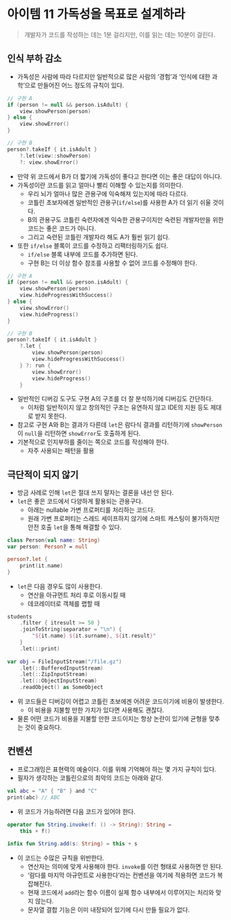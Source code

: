 # 아이템 11 가독성을 목표로 설계하라

> 개발자가 코드를 작성하는 데는 1분 걸리지만, 이를 읽는 데는 10분이 걸린다.
>

## 인식 부하 감소

- 가독성은 사람에 따라 다르지만 일반적으로 많은 사람의 ‘경험’과 ‘인식에 대한 과학’으로 만들어진 어느 정도의 규칙이 있다.

```kotlin
// 구현 A
if (person != null && person.isAdult) {
	view.showPerson(person)
} else {
	view.showError()
}

// 구현 B
person?.takeIf { it.isAdult }
	?.let(view::showPerson)
	?: view.showError()
```

- 만약 위 코드에서 B가 더 짧기에 가독성이 좋다고 한다면 이는 좋은 대답이 아니다.
- 가독성이란 코드를 읽고 얼마나 빨리 이해할 수 있는지를 의미한다.
    - 우리 뇌가 얼마나 많은 관용구에 익숙해져 있는지에 따라 다르다.
    - 코틀린 초보자에겐 일반적인 관용구(`if/else`)를 사용한 A가 더 읽기 쉬울 것이다.
    - B의 관용구도 코틀린 숙련자에겐 익숙한 관용구이지만 숙련된 개발자만을 위한 코드는 좋은 코드가 아니다.
    - 그리고 숙련된 코틀린 개발자라 해도 A가 훨씬 읽기 쉽다.
- 또한 `if/else` 블록이 코드를 수정하고 리팩터링하기도 쉽다.
    - `if/else` 블록 내부에 코드를 추가하면 된다.
    - 구현 B는 더 이상 함수 참조를 사용할 수 없어 코드를 수정해야 한다.

```kotlin
// 구현 A
if (person != null && person.isAdult) {
	view.showPerson(person)
	view.hideProgressWithSuccess()
} else {
	view.showError()
	view.hideProgress()
}

// 구현 B
person?.takeIf { it.isAdult }
	?.let {
		view.showPerson(person)
		view.hideProgressWithSuccess()
	} ?: run {
		view.showError()
		view.hideProgress()
	}
```

- 일반적인 디버깅 도구도 구현 A의 구조를 더 잘 분석하기에 디버깅도 간단하다.
    - 이처럼 일반적이지 않고 창의적인 구조는 유연하지 않고 IDE의 지원 등도 제대로 받지 못한다.
- 참고로 구현 A와 B는 결과가 다른데 `let`은 람다식 결과를 리턴하기에 `showPerson`이 `null`을 리턴하면 `showError`도 호출하게 된다.
- 기본적으로 인지부하를 줄이는 쪽으로 코드를 작성해야 한다.
    - 자주 사용되는 패턴을 활용

## 극단적이 되지 않기

- 방금 사례로 인해 `let`은 절대 쓰지 말자는 결론을 내선 안 된다.
- `let`은 좋은 코드에서 다양하게 활용되는 관용구다.
    - 아래는 nullable 가변 프로퍼티를 처리하는 코드다.
    - 원래 가변 프로퍼티는 스레드 세이프하지 않기에 스마트 캐스팅이 불가하지만 안전 호출 `let`을 통해 해결할 수 있다.

```kotlin
class Person(val name: String)
var person: Person? = null

person?.let {
	print(it.name)
}
```

- `let`은 다음 경우도 많이 사용한다.
    - 연산을 아규먼트 처리 후로 이동시킬 때
    - 데코레이터로 객체를 랩할 때

```kotlin
students
	.filter { itresult >= 50 }
	.joinToString(separator = "\n") { 
		"${it.name} ${it.surname}, ${it.result}"
	}
	.let(::print)
	
var obj = FileInputStream("/file.gz")
	.let(::BufferedInputStream)
	.let(::ZipInputStream)
	.let(::ObjectInputStream)
	.readObject() as SomeObject
```

- 위 코드들은 디버깅이 어렵고 코틀린 초보에겐 어려운 코드이기에 비용이 발생한다.
    - 이 비용을 지불할 만한 가치가 있다면 사용해도 괜찮다.
- 물론 어떤 코드가 비용을 지불할 만한 코드이지는 항상 논란이 있기에 균형을 맞추는 것이 중요하다.

## 컨벤션

- 프로그래밍은 표현력의 예술이다. 이를 위해 기억해야 하는 몇 가지 규칙이 있다.
- 필자가 생각하는 코틀린으로의 최악의 코드는 아래와 같다.

```kotlin
val abc = "A" { "B" } and "C"
print(abc) // ABC
```

- 위 코드가 가능하려면 다음 코드가 있어야 한다.

```kotlin
operator fun String.invoke(f: () -> String): String = 
	this + f()
	
infix fun String.add(s: String) = this + s
```

- 이 코드는 수많은 규칙을 위반한다.
    - 연산자는 의미에 맞게 사용해야 한다. `invoke`를 이런 형태로 사용하면 안 된다.
    - ‘람다를 마지막 아규먼트로 사용한다’라는 컨벤션을 여기에 적용하면 코드가 복잡해진다.
    - 현재 코드에서 `add`라는 함수 이름이 실제 함수 내부에서 이루어지는 처리와 맞지 않는다.
    - 문자열 결합 기능은 이미 내장되어 있기에 다시 만들 필요가 없다.
